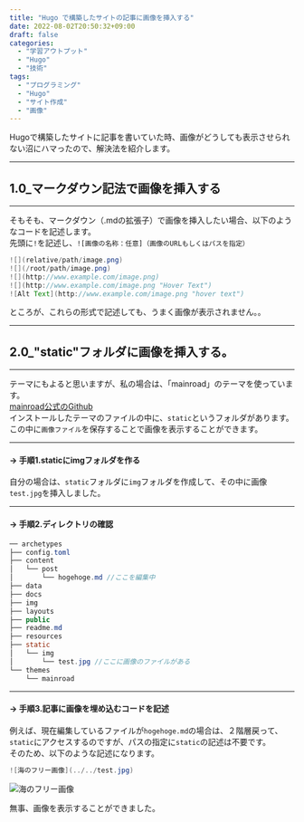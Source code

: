 ```yaml
---
title: "Hugo で構築したサイトの記事に画像を挿入する"
date: 2022-08-02T20:50:32+09:00
draft: false
categories:
  - "学習アウトプット"
  - "Hugo"
  - "技術"
tags:
  - "プログラミング"
  - "Hugo"
  - "サイト作成"
  - "画像"
---
```


Hugoで構築したサイトに記事を書いていた時、画像がどうしても表示させられない沼にハマったので、解決法を紹介します。  

***
## 1.0_マークダウン記法で画像を挿入する
***
そもそも、マークダウン（.mdの拡張子）で画像を挿入したい場合、以下のようなコードを記述します。  
先頭に``!``を記述し、``![画像の名称：任意]（画像のURLもしくはパスを指定）``

```java Hello.java {.light .line-number .copy}
![](relative/path/image.png)
![](/root/path/image.png)
![](http://www.example.com/image.png)
![](http://www.example.com/image.png "Hover Text")
![Alt Text](http://www.example.com/image.png "hover text")
```
ところが、これらの形式で記述しても、うまく画像が表示されません。。

***
## 2.0_"static"フォルダに画像を挿入する。
***
テーマにもよると思いますが、私の場合は、「mainroad」のテーマを使っています。  
[mainroad公式のGithub](https://github.com/Vimux/Mainroad)  
インストールしたテーマのファイルの中に、``static``というフォルダがあります。  
この中に``画像ファイル``を保存することで画像を表示することができます。  

***
#### -> 手順1.staticにimgフォルダを作る  
自分の場合は、``static``フォルダに``img``フォルダを作成して、その中に画像``test.jpg``を挿入しました。  

***
#### -> 手順2.ディレクトリの確認  
```java Hello.java {.light .line-number .copy}
── archetypes
├── config.toml
├── content
│   └── post
│       └── hogehoge.md //ここを編集中
├── data
├── docs
├── img
├── layouts
├── public
├── readme.md
├── resources
├── static
│   └── img
│       └── test.jpg //ここに画像のファイルがある
└── themes
    └── mainroad

```  

***
#### -> 手順3.記事に画像を埋め込むコードを記述  

例えば、現在編集しているファイルが``hogehoge.md``の場合は、２階層戻って、``static``にアクセスするのですが、パスの指定に``static``の記述は不要です。  
そのため、以下のような記述になります。
```java Hello.java {.light .line-number .copy}
![海のフリー画像](../../test.jpg)
```
![海のフリー画像](../../img/test.jpg)  

無事、画像を表示することができました。
